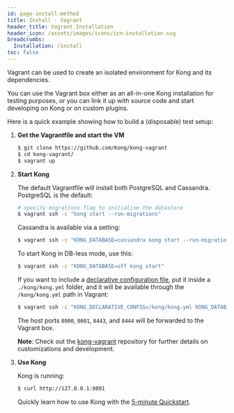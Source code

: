 ```yaml
---
id: page-install-method
title: Install - Vagrant
header_title: Vagrant Installation
header_icon: /assets/images/icons/icn-installation.svg
breadcrumbs:
  Installation: /install
toc: false
---
```


Vagrant can be used to create an isolated environment for Kong and its
dependencies.

You can use the Vagrant box either as an all-in-one Kong installation for
testing purposes, or you can link it up with source code and start developing
on Kong or on custom plugins.

Here is a quick example showing how to build a (disposable) test setup:

1. **Get the Vagrantfile and start the VM**

    ```bash
    $ git clone https://github.com/Kong/kong-vagrant
    $ cd kong-vagrant/
    $ vagrant up
    ```

2. **Start Kong**

    The default Vagrantfile will install both PostgreSQL and Cassandra. PostgreSQL is the default:


    ```bash
    # specify migrations flag to initialise the datastore
    $ vagrant ssh -c "kong start --run-migrations"
    ```

    Cassandra is available via a setting:

    ```bash
    $ vagrant ssh -c "KONG_DATABASE=cassandra kong start --run-migrations"
    ```

    To start Kong in DB-less mode, use this:

    ```bash
    $ vagrant ssh -c "KONG_DATABASE=off kong start"
    ```

    If you want to include a [declarative configuration file](/{{site.data.kong_latest.release}}/db-less-and-declarative-config/),
    put it inside a `./kong/kong.yml` folder, and it will be available through the `/kong/kong.yml` path in Vagrant:

    ```bash
    $ vagrant ssh -c "KONG_DECLARATIVE_CONFIG=/kong/kong.yml KONG_DATABASE=off kong start"
    ```

    The host ports `8000`, `8001`, `8443`, and `8444` will be forwarded to the Vagrant box.

    <div class="alert alert-warning">
      <div class="text-center">
        <strong>Note</strong>: Check out the <a href="{{ site.repos.vagrant }}">kong-vagrant</a> repository for further details on customizations and development.
      </div>
    </div>

3. **Use Kong**

    Kong is running:

    ```bash
    $ curl http://127.0.0.1:8001
    ```

    Quickly learn how to use Kong with the [5-minute Quickstart](/latest/getting-started/quickstart).
